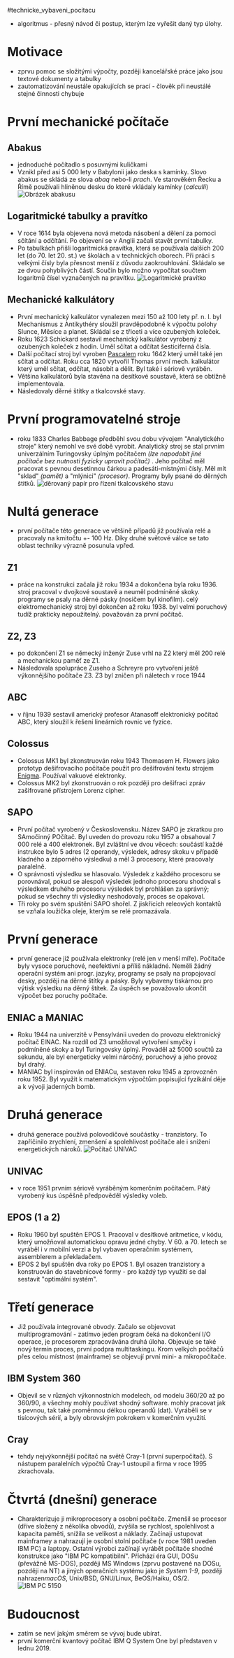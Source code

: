 #technicke_vybaveni_pocitacu
* algoritmus - přesný návod či postup, kterým lze vyřešit daný typ úlohy.
# Motivace
* zprvu pomoc se složitými výpočty, později kancelářské práce jako jsou textové dokumenty a tabulky
* zautomatizování neustále opakujících se prací - člověk při neustálé stejné činnosti chybuje
# První mechanické počítače
## Abakus
* jednoduché počítadlo s posuvnými kuličkami
* Vznikl před asi 5 000 lety v Babylonii jako deska s kamínky. Slovo abakus se skládá ze slova *abaq* nebo-li *prach*. Ve starověkém Řecku a Římě používali hliněnou desku do které vkládaly kamínky (*calculli*)
![Obrázek abakusu](https://upload.wikimedia.org/wikipedia/commons/thumb/8/8e/Noe_abacus.jpg/480px-Noe_abacus.jpg)
## Logaritmické tabulky a pravítko
* V roce 1614 byla objevena nová metoda násobení a dělení za pomoci sčítání a odčítání. Po objevení se v Anglii začali stavět první tabulky. 
* Po tabulkách přišli logaritmická pravítka, která se používala dalších 200 let (do 70. let 20. st.) ve školách a v technických oborech. Při práci s velkými čísly byla přesnost menší z důvodu zaokrouhlování. Skládalo se ze dvou pohyblivých částí. Součin bylo možno vypočítat součtem logaritmů čísel vyznačených na pravítku.
![Logaritmické pravítko](https://upload.wikimedia.org/wikipedia/commons/thumb/b/b8/Logaritmicke_pravitko.jpg/1920px-Logaritmicke_pravitko.jpg)
## Mechanické kalkulátory
* První mechanický kalkulátor vynalezen mezi 150 až 100 lety př. n. l. byl Mechanismus z Antikythéry sloužil pravděpodobně k výpočtu polohy Slunce, Měsíce a planet. Skládal se z třiceti a více ozubených koleček.
* Roku 1623 Schickard sestavil mechanický kalkulátor vyrobený z ozubených koleček z hodin. Uměl sčítat a odčítat šesticiferná čísla.
* Další počítací stroj byl vyroben [Pascalem](https://cs.wikipedia.org/wiki/Blaise_Pascal) roku 1642 který uměl také jen sčítat a odčítat.  Roku  cca 1820 vytvořil Thomas první mech. kalkulátor který uměl sčítat, odčítat, násobit a dělit. Byl také i sériově vyráběn.
* Většina kalkulátorů byla stavěna na desítkové soustavě, která se obtížně implementovala.
* Následovaly děrné štítky a tkalcovské stavy.
# První programovatelné stroje
* roku 1833 Charles Babbage předběhl svou dobu vývojem "Analytického stroje" který nemohl ve své době vyrobit. Analytický stroj se stal prvním univerzálním Turingovsky úplným počítačem *(lze napodobit jiné počítače bez nutnosti fyzicky upravit počítač)* . Jeho počítač měl pracovat s pevnou desetinnou čárkou a padesáti-místnými čísly. Měl mít "sklad" *(pamět)* a "mlýnici" *(procesor)*. Programy byly psané do děrných štitků.
![děrovaný papír pro řízení tkalcovského stavu](https://upload.wikimedia.org/wikipedia/commons/thumb/a/ae/Damast-Museum_Gro%C3%9Fsch%C3%B6nau_%2857%29.jpg/800px-Damast-Museum_Gro%C3%9Fsch%C3%B6nau_%2857%29.jpg)
# Nultá generace
* první počítače této generace ve většině případů již používala relé a pracovaly na kmitočtu +- 100 Hz. Díky druhé světové válce se tato oblast techniky výrazně posunula vpřed.
## Z1
* práce na konstrukci začala již roku 1934 a dokončena byla roku 1936. stroj pracoval v dvojkové soustavě a neuměl podmíněné skoky. programy se psaly na děrné pásky (nosičem byl kinofilm). celý elektromechanický stroj byl dokončen až roku 1938. byl velmi poruchový tudíž prakticky nepoužitelný. považován za první počítač.
## Z2, Z3
* po dokončení Z1 se německý inženýr Zuse vrhl na Z2 který měl 200 relé a mechanickou paměť ze Z1. 
* Následovala spolupráce Zuseho a Schreyre pro vytvoření ještě výkonnějšího počítače Z3. Z3 byl zničen při náletech v roce 1944
## ABC
* v říjnu 1939 sestavil americký profesor Atanasoff elektronický počítač ABC, který sloužil k řešení lineárních rovnic ve fyzice.
## Colossus
* Colossus MK1 byl zkonstruován roku 1943 Thomasem H. Flowers jako prototyp dešifrovacího počítače použit pro dešifrování textu strojem [Enigma](https://cs.wikipedia.org/wiki/Enigma). Používal vakuové elektronky.
* Colossus MK2 byl zkonstruován o rok později pro dešifraci zpráv zašifrované přístrojem Lorenz cipher.
## SAPO
* První počítač vyrobený v Československu. Název SAPO je zkratkou pro SAmočinný POčítač. Byl uveden do provozu roku 1957 a obsahoval 7 000 relé a 400 elektronek. Byl zvláštní ve dvou věcech: součástí každé instrukce bylo 5 adres (2 operandy, výsledek, adresy skoku v případě kladného a záporného výsledku) a měl 3 procesory, které pracovaly paralelně.
* O správnosti výsledku se hlasovalo. Výsledek z každého procesoru se porovnával, pokud se alespoň výsledek jednoho procesoru shodoval s výsledkem druhého procesoru výsledek byl prohlášen za správný; pokud se všechny tři výsledky neshodovaly, proces se opakoval.
* Tři roky po svém spuštění SAPO shořel. Z jiskřících releových kontaktů se vzňala loužička oleje, kterým se relé promazávala.
# První generace
* první generace již používala elektronky (relé jen v menší míře). Počítače byly vysoce poruchové, neefektivní a příliš nákladné. Neměli žádný operační systém ani progr. jazyky, programy se psaly na propojovací desky, později na děrné štítky a pásky. Byly vybaveny tiskárnou pro výtisk výsledku na děrný štítek. Za úspěch se považovalo ukončit výpočet bez poruchy počítače.
## ENIAC a MANIAC
* Roku 1944 na univerzitě v Pensylvánii uveden do provozu elektronický počítač EINAC. Na rozdíl od Z3 umožňoval vytvoření smyčky i podmíněné skoky a byl Turingovsky úplný. Prováděl až 5000 součtů za sekundu, ale byl energeticky velmi náročný, poruchový a jeho provoz byl drahý.
* MANIAC byl inspirován od ENIACu, sestaven roku 1945 a zprovozněn roku 1952. Byl využit k matematickým výpočtům popisující fyzikální děje a k vývoji jaderných bomb.
# Druhá generace
* druhá generace používá polovodičové součástky - tranzistory. To zapříčinilo zrychlení, zmenšení a spolehlivost počítače ale i snížení energetických nároků.
![Počítač UNIVAC](https://upload.wikimedia.org/wikipedia/commons/2/2f/Univac_I_Census_dedication.jpg)
## UNIVAC
* v roce 1951 prvním sériově vyráběným komerčním počítačem. Pátý vyrobený kus úspěšně předpověděl výsledky voleb.
## EPOS (1 a 2)
* Roku 1960 byl spuštěn EPOS 1. Pracoval v desítkové aritmetice, v kódu, který umožňoval automatickou opravu jedné chyby. V 60. a 70. letech se vyráběl i v mobilní verzi a byl vybaven operačním systémem, assemblerem a překladačem.
* EPOS 2 byl spuštěn dva roky po EPOS 1. Byl osazen tranzistory a konstruován do stavebnicové formy - pro každý typ využití se dal sestavit "optimální systém".
# Třetí generace
* Již používala integrované obvody. Začalo se objevovat multiprogramování - zatímvo jeden program čeká na dokončení I/O operace, je procesorem zpracovávána druhá úloha. Objevuje se také nový termín proces, první podpra multitaskingu. Krom velkých počítačů přes celou místnost (mainframe) se objevují první mini- a mikropočítače.
## IBM System 360
* Objevil se v různých výkonnostních modelech, od modelu 360/20 až po 360/90, a všechny mohly používat shodný software. mohly pracovat jak s pevnou, tak také proměnnou délkou operandů (dat). Vyráběli se v tisícových sérií, a byly obrovským pokrokem v komerčním využití.
## Cray
* tehdy nejvýkonnější počítač na světě Cray-1 (první superpočítač). S nástupem paralelních výpočtů Cray-1 ustoupil a firma v roce 1995 zkrachovala.
# Čtvrtá (dnešní) generace
* Charakterizuje ji mikroprocesory a osobní počítače. Zmenšil se procesor (dříve složený z několika obvodů), zvýšila se rychlost, spolehlivost a kapacita paměti, snížila se velikost a náklady. Začínají ustupovat mainframey a nahrazují je osobní stolní počítače (v roce 1981 uveden IBM PC) a laptopy. Ostatní výrobci začínají vyrábět počítače shodné konstrukce jako "IBM PC kompatibilní". Příchází éra GUI, DOSu (převážně MS-DOS), později MS Windows (zprvu postavené na DOSu, později na NT) a jiných operačních systému jako je *System 1-9*, později nahrazen*macOS*, Unix/BSD, GNU/Linux, BeOS/Haiku, OS/2.
![IBM PC 5150](https://upload.wikimedia.org/wikipedia/commons/thumb/6/69/IBM_PC_5150.jpg/220px-IBM_PC_5150.jpg)
# Budoucnost
* zatím se neví jakým směrem se vývoj bude ubírat.
* první komerční kvantový počítač IBM Q System One byl představen v lednu 2019.
